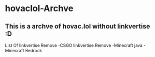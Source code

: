 # hovaclol-Archve
This is a archve of hovac.lol 
without linkvertise :D
------------------------------
List Of linkvertise Remove
-CSGO linkvertise Remove
-Minecraft java 
-Minecraft Bedrock
